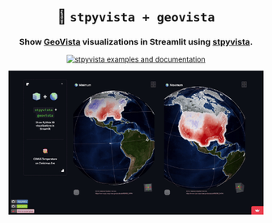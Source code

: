 <h1 align="center">
  <b>🧊 <code>stpyvista + geovista</code></b>
</h1>

<h3 align="center">
  Show <a href="https://github.com/bjlittle/geovista">GeoVista</a> visualizations in Streamlit using <a href="https://github.com/edsaac/stpyvista">stpyvista</a>.
</h3>

<p align="center">
<a href="https://geovista.streamlit.app/"><img alt="stpyvista examples and documentation" src="https://img.shields.io/static/v1?label=%20&message=Open%20in%20Community%20Cloud&color=pink&logo=streamlit" width=200></a> 
</p>

<p align="center">
<img src="./assets/geovista.gif" alt="Screen recording of stpyvista and geovista">
</p>
